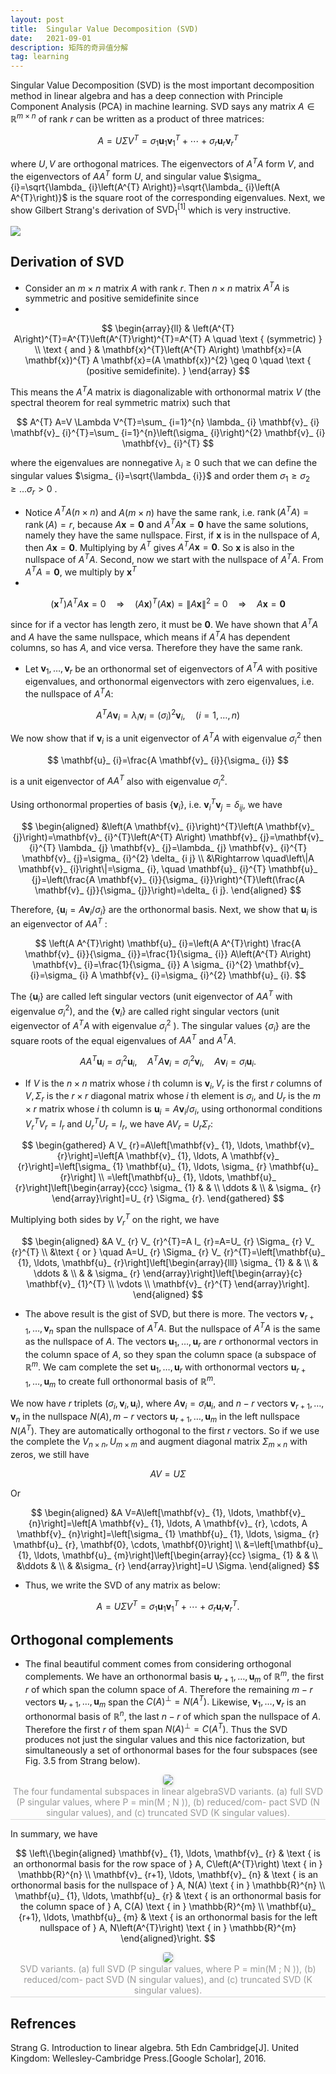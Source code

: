 ```yaml
---
layout: post
title:  Singular Value Decomposition (SVD)
date:   2021-09-01 
description: 矩阵的奇异值分解
tag: learning
---
```


Singular Value Decomposition (SVD) is the most important decomposition method in linear algebra and has a deep connection with Principle Component Analysis (PCA) in machine learning. SVD says any matrix $A \in \mathbb{R}^{m \times n}$ of rank $r$ can be written as a product of three matrices:

$$
A=U \Sigma V^{T}=\sigma_ {1} \mathbf{u}_ {1} \mathbf{v}_ {1}^{T}+\cdots+\sigma_ {r} \mathbf{u}_ {r} \mathbf{v}_ {r}^{T}
$$

where $U, V$ are orthogonal matrices. The eigenvectors of $A^{T} A$ form $V$, and the eigenvectors of $A A^{T}$ form $U$, and singular value $\sigma_ {i}=\sqrt{\lambda_ {i}\left(A^{T} A\right)}=\sqrt{\lambda_ {i}\left(A A^{T}\right)}$ is the square root of the corresponding eigenvalues. Next, we show Gilbert Strang's derivation of $\mathrm{SVD}_ {1}^{[1]}$ which is very instructive.

<img src="https://suifeng2020.github.io/images/posts/SVD/SVD_1.jpg"/>

## Derivation of SVD

- Consider an $m \times n$ matrix $A$ with rank $r$. Then $n \times n$ matrix $A^{T} A$ is symmetric and positive semidefinite since
- 
$$
\begin{array}{ll} 
& \left(A^{T} A\right)^{T}=A^{T}\left(A^{T}\right)^{T}=A^{T} A \quad \text { (symmetric) } \\
\text { and } & \mathbf{x}^{T}\left(A^{T} A\right) \mathbf{x}=(A \mathbf{x})^{T} A \mathbf{x}=(A \mathbf{x})^{2} \geq 0 \quad \text { (positive semidefinite). }
\end{array}
$$

This means the $A^{T} A$ matrix is diagonalizable with orthonormal matrix $V$ (the spectral theorem for real symmetric matrix) such that

$$
A^{T} A=V \Lambda V^{T}=\sum_ {i=1}^{n} \lambda_ {i} \mathbf{v}_ {i} \mathbf{v}_ {i}^{T}=\sum_ {i=1}^{n}\left(\sigma_ {i}\right)^{2} \mathbf{v}_ {i} \mathbf{v}_ {i}^{T}
$$

where the eigenvalues are nonnegative $\lambda_ {i} \geq 0$ such that we can define the singular values $\sigma_ {i}=\sqrt{\lambda_ {i}}$ and order them $\sigma_ {1} \geq \sigma_ {2} \geq \ldots \sigma_ {r}>0$ .

- Notice $A^{T} A(n \times n)$ and $A(m \times n)$ have the same rank, i.e. $\operatorname{rank}\left(A^{T} A\right)=\operatorname{rank}(A)=r$, because $A \mathbf{x}=\mathbf{0}$ and $A^{T} A \mathbf{x}=\mathbf{0}$ have the same solutions, namely they have the same nullspace. First, if $\mathbf{x}$ is in the nullspace of $A$, then $A \mathbf{x}=\mathbf{0} .$ Multiplying by $A^{T}$ gives $A^{T} A \mathbf{x}=\mathbf{0} .$ So $\mathbf{x}$ is also in the nullspace of $A^{T} A$. Second, now we start with the nullspace of $A^{T} A$. From $A^{T} A=\mathbf{0}$, we multiply by $\mathbf{x}^{T}$
- 
$$
\left(\mathbf{x}^{T}\right) A^{T} A \mathbf{x}=0 \quad \Rightarrow \quad(A \mathbf{x})^{T}(A \mathbf{x})=\|A \mathbf{x}\|^{2}=0 \quad \Rightarrow \quad A \mathbf{x}=\mathbf{0}
$$

since for if a vector has length zero, it must be $\mathbf{0}$. We have shown that $A^{T} A$ and $A$ have the same nullspace, which means if $A^{T} A$ has dependent columns, so has $A$, and vice versa. Therefore they have the same rank.

- Let $\mathbf{v}_ {1}, \ldots, \mathbf{v}_ {r}$ be an orthonormal set of eigenvectors of $A^{T} A$ with positive eigenvalues, and orthonormal eigenvectors with zero eigenvalues, i.e. the nullspace of $A^{T} A:$

$$
A^{T} A \mathbf{v}_ {i}=\lambda_ {i} \mathbf{v}_ {i}=\left(\sigma_ {i}\right)^{2} \mathbf{v}_ {i}, \quad(i=1, \ldots, n)
$$

We now show that if $\mathbf{v}_ {i}$ is a unit eigenvector of $A^{T} A$ with eigenvalue $\sigma_ {i}^{2}$ then

$$
\mathbf{u}_ {i}=\frac{A \mathbf{v}_ {i}}{\sigma_ {i}}
$$

is a unit eigenvector of $A A^{T}$ also with eigenvalue $\sigma_ {i}^{2}$.

Using orthonormal properties of basis $\left\{\mathbf{v}_ {i}\right\}$, i.e. $\mathbf{v}_ {i}^{T} \mathbf{v}_ {j}=\delta_ {i j}$, we have

$$
\begin{aligned}
&\left(A \mathbf{v}_ {i}\right)^{T}\left(A \mathbf{v}_ {j}\right)=\mathbf{v}_ {i}^{T}\left(A^{T} A\right) \mathbf{v}_ {j}=\mathbf{v}_ {i}^{T} \lambda_ {j} \mathbf{v}_ {j}=\lambda_ {j} \mathbf{v}_ {i}^{T} \mathbf{v}_ {j}=\sigma_ {i}^{2} \delta_ {i j} \\
&\Rightarrow \quad\left\|A \mathbf{v}_ {i}\right\|=\sigma_ {i}, \quad \mathbf{u}_ {i}^{T} \mathbf{u}_ {j}=\left(\frac{A \mathbf{v}_ {i}}{\sigma_ {i}}\right)^{T}\left(\frac{A \mathbf{v}_ {j}}{\sigma_ {j}}\right)=\delta_ {i j}.
\end{aligned}
$$

Therefore, $\left\{\mathbf{u}_ {i}=A \mathbf{v}_ {i} / \sigma_ {i}\right\}$ are the orthonormal basis. Next, we show that $\mathbf{u}_ {i}$ is an eigenvector of $A A^{T}$ :

$$
\left(A A^{T}\right) \mathbf{u}_ {i}=\left(A A^{T}\right) \frac{A \mathbf{v}_ {i}}{\sigma_ {i}}=\frac{1}{\sigma_ {i}} A\left(A^{T} A\right) \mathbf{v}_ {i}=\frac{1}{\sigma_ {i}} A \sigma_ {i}^{2} \mathbf{v}_ {i}=\sigma_ {i} A \mathbf{v}_ {i}=\sigma_ {i}^{2} \mathbf{u}_ {i}.
$$

The $\left\{\mathbf{u}_ {i}\right\}$ are called left singular vectors (unit eigenvector of $A A^{T}$ with eigenvalue $\left.\sigma_ {i}^{2}\right)$, and the $\left\{\mathbf{v}_ {i}\right\}$ are called right singular vectors (unit eigenvector of $A^{T} A$ with eigenvalue $\sigma_ {i}^{2}$ ). The singular values $\left\{\sigma_ {i}\right\}$ are the square roots of the equal eigenvalues of $A A^{T}$ and $A^{T} A$.

$$
A A^{T} \mathbf{u}_ {i}=\sigma_ {i}^{2} \mathbf{u}_ {i}, \quad A^{T} A \mathbf{v}_ {i}=\sigma_ {i}^{2} \mathbf{v}_ {i}, \quad A \mathbf{v}_ {i}=\sigma_ {i} \mathbf{u}_ {i}.
$$

- If $V$ is the $n \times n$ matrix whose $i$ th column is $\mathbf{v}_ {i}, V_ {r}$ is the first $r$ columns of $V, \Sigma_ {r}$ is the $r \times r$ diagonal matrix whose $i$ th element is $\sigma_ {i}$, and $U_ {r}$ is the $m \times r$ matrix whose $i$ th column is $\mathbf{u}_ {i}=A \mathbf{v}_ {i} / \sigma_ {i}$, using orthonormal conditions $V_ {r}^{T} V_ {r}=I_ {r}$ and $U_ {r}^{T} U_ {r}=I_ {r}$, we have $A V_ {r}=U_ {r} \Sigma_ {r}:$

$$
\begin{gathered}
A V_ {r}=A\left[\mathbf{v}_ {1}, \ldots, \mathbf{v}_ {r}\right]=\left[A \mathbf{v}_ {1}, \ldots, A \mathbf{v}_ {r}\right]=\left[\sigma_ {1} \mathbf{u}_ {1}, \ldots, \sigma_ {r} \mathbf{u}_ {r}\right] \\
=\left[\mathbf{u}_ {1}, \ldots, \mathbf{u}_ {r}\right]\left[\begin{array}{ccc}
\sigma_ {1} & & \\
\ddots & \\
& \sigma_ {r}
\end{array}\right]=U_ {r} \Sigma_ {r}.
\end{gathered}
$$

Multiplying both sides by $V_ {r}^{T}$ on the right, we have

$$
\begin{aligned}
&A V_ {r} V_ {r}^{T}=A I_ {r}=A=U_ {r} \Sigma_ {r} V_ {r}^{T} \\
&\text { or } \quad A=U_ {r} \Sigma_ {r} V_ {r}^{T}=\left[\mathbf{u}_ {1}, \ldots, \mathbf{u}_ {r}\right]\left[\begin{array}{lll}
\sigma_ {1} & & \\
& \ddots & \\
& & \sigma_ {r}
\end{array}\right]\left[\begin{array}{c}
\mathbf{v}_ {1}^{T} \\
\vdots \\
\mathbf{v}_ {r}^{T}
\end{array}\right].
\end{aligned}
$$

- The above result is the gist of SVD, but there is more. The vectors $\mathbf{v}_ {r+1}, \ldots, \mathbf{v}_ {n}$ span the nullspace of $A^{T} A .$ But the nullspace of $A^{T} A$ is the same as the nullspace of $A$. The vectors $\mathbf{u}_ {1}, \ldots, \mathbf{u}_ {r}$ are $r$ orthonormal vectors in the column space of $A$, so they span the column space (a subspace of $\mathbb{R}^{m}$. We cam complete the set $\mathbf{u}_ {1}, \ldots, \mathbf{u}_ {r}$ with orthonormal vectors $\mathbf{u}_ {r+1}, \ldots, \mathbf{u}_ {m}$ to create full orthonormal basis of $\mathbb{R}^{m}$.

We now have $r$ triplets $\left(\sigma_ {i}, \mathbf{v}_ {i}, \mathbf{u}_ {i}\right)$, where $A \mathbf{v}_ {i}=\sigma_ {i} \mathbf{u}_ {i}$, and $n-r$ vectors $\mathbf{v}_ {r+1}, \ldots, \mathbf{v}_ {n}$ in the nullspace $N(A), m-r$ vectors $\mathbf{u}_ {r+1}, \ldots, \mathbf{u}_ {m}$ in the left nullspace $N\left(A^{T}\right)$. They are automatically orthogonal to the first $r$ vectors. So if we use the complete the $V_ {n \times n}, U_ {m \times m}$ and augment diagonal matrix $\Sigma_ {m \times n}$ with zeros, we still have

$$
A V=U \Sigma
$$

Or

$$
\begin{aligned}
&A V=A\left[\mathbf{v}_ {1}, \ldots, \mathbf{v}_ {n}\right]=\left[A \mathbf{v}_ {1}, \ldots, A \mathbf{v}_ {r}, \cdots, A \mathbf{v}_ {n}\right]=\left[\sigma_ {1} \mathbf{u}_ {1}, \ldots, \sigma_ {r} \mathbf{u}_ {r}, \mathbf{0}, \cdots, \mathbf{0}\right] \\
&=\left[\mathbf{u}_ {1}, \ldots, \mathbf{u}_ {m}\right]\left[\begin{array}{cc}
\sigma_ {1} & & \\
&\ddots & \\
& &\sigma_ {r}
\end{array}\right]=U \Sigma.
\end{aligned}
$$

- Thus, we write the SVD of any matrix as below:

$$
A=U \Sigma V^{T}=\sigma_ {1} \mathbf{u}_ {1} \mathbf{v}_ {1}^{T}+\cdots+\sigma_ {r} \mathbf{u}_ {r} \mathbf{v}_ {r}^{T}.
$$

## Orthogonal complements

- The final beautiful comment comes from considering orthogonal complements. We have an orthonormal basis $\mathbf{u}_ {r+1}, \ldots, \mathbf{u}_ {m}$ of $\mathbb{R}^{m}$, the first $r$ of which span the column space of $A$. Therefore the remaining $m-r$ vectors $\mathbf{u}_ {r+1}, \ldots, \mathbf{u}_ {m}$ span the $C(A)^{\perp}=N\left(A^{T}\right) .$ Likewise, $\mathbf{v}_ {1}, \ldots, \mathbf{v}_ {r}$ is an orthonormal basis of $\mathbb{R}^{n}$, the last $n-r$ of which span the nullspace of $A$. Therefore the first $r$ of them span $N(A)^{\perp}=C\left(A^{T}\right)$. Thus the SVD produces not just the singular values and this nice factorization, but simultaneously a set of orthonormal bases for the four subspaces (see Fig. $3.5$ from Strang below).

<center>
    <img style="border-radius: 0.3125em;
    box-shadow: 0 2px 4px 0 rgba(34,36,38,.12),0 2px 10px 0 rgba(34,36,38,.08);" 
    src="https://suifeng2020.github.io/images/posts/SVD/SVD_2.jpg">
    <br>
    <div style="color:orange; border-bottom: 1px solid #d9d9d9;
    display: inline-block;
    color: #999;
    padding: 2px;">The four fundamental subspaces in linear algebraSVD variants. (a) full SVD (P singular values, where P = min(M ; N )), (b) reduced/com- pact SVD (N singular values), and (c) truncated SVD (K singular values).</div>
</center>

In summary, we have

$$
\left\{\begin{aligned}
\mathbf{v}_ {1}, \ldots, \mathbf{v}_ {r} & \text { is an orthonormal basis for the row space of } A, C\left(A^{T}\right) \text { in } \mathbb{R}^{n} \\
\mathbf{v}_ {r+1}, \ldots, \mathbf{v}_ {n} & \text { is an orthonormal basis for the nullspace of } A, N(A) \text { in } \mathbb{R}^{n} \\
\mathbf{u}_ {1}, \ldots, \mathbf{u}_ {r} & \text { is an orthonormal basis for the column space of } A, C(A) \text { in } \mathbb{R}^{m} \\
\mathbf{u}_ {r+1}, \ldots, \mathbf{u}_ {m} & \text { is an orthonormal basis for the left nullspace of } A, N\left(A^{T}\right) \text { in } \mathbb{R}^{m}
\end{aligned}\right.
$$

<center>
    <img style="border-radius: 0.3125em;
    box-shadow: 0 2px 4px 0 rgba(34,36,38,.12),0 2px 10px 0 rgba(34,36,38,.08);" 
    src="https://suifeng2020.github.io/images/posts/SVD/SVD_3.jpg">
    <br>
    <div style="color:orange; border-bottom: 1px solid #d9d9d9;
    display: inline-block;
    color: #999;
    padding: 2px;">SVD variants. (a) full SVD (P singular values, where P = min(M ; N )), (b) reduced/com- pact SVD (N singular values), and (c) truncated SVD (K singular values).</div>
</center>

## Refrences

Strang G. Introduction to linear algebra. 5th Edn Cambridge[J]. United Kingdom: Wellesley-Cambridge Press.[Google Scholar], 2016.

